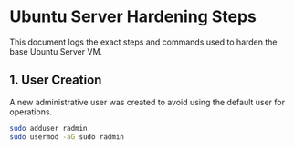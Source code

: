 # Ubuntu Server Hardening Steps

This document logs the exact steps and commands used to harden the base Ubuntu Server VM.

## 1. User Creation

A new administrative user was created to avoid using the default user for operations.

```bash
sudo adduser radmin
sudo usermod -aG sudo radmin
